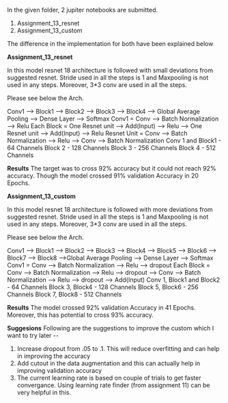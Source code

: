 In the given folder, 2 jupiter notebooks are submitted.
1. Assignment_13_resnet
2. Assignment_13_custom

The difference in the implementation for both have been explained below

**Assignment_13_resnet**

In this model resnet 18 architecture is followed with small deviations from suggested resnet. Stride used in all the steps is 1 and Maxpooling is not used in any steps. Moreover, 3*3 conv are used in all the steps. 

Please see below the Arch. 

Conv1 --> Block1 --> Block2 --> Block3 --> Block4 --> Global Average Pooling --> Dense Layer --> Softmax
Conv1 = Conv --> Batch Normalization --> Relu
Each Block = One Resnet unit --> Add(Input) --> Relu --> One Resnet unit --> Add(Input) --> Relu
Resnet Unit = Conv --> Batch Normalization --> Relu --> Conv --> Batch Normalization
Conv 1 and Block1 - 64 Channels
Block 2 - 128 Channels
Block 3 - 256 Channels
Block 4 - 512 Channels

**Results**
The target was to cross 92% accuracy but it could not reach 92% accuracy. Though the model crossed 91% validation Accuracy in 20 Epochs.

**Assignment_13_custom**

In this model resnet 18 architecture is followed with more deviations from suggested resnet. Stride used in all the steps is 1 and Maxpooling is not used in any steps. Moreover, 3*3 conv are used in all the steps. 

Please see below the Arch. 

Conv1 --> Block1 --> Block2 --> Block3 --> Block4 --> Block5 --> Block6 --> Block7 --> Block8 -->Global Average Pooling --> Dense Layer --> Softmax
Conv1 = Conv --> Batch Normalization --> Relu --> dropout
Each Block = Conv --> Batch Normalization --> Relu --> dropout --> Conv --> Batch Normalization --> Relu --> dropout --> Add(Input)
Conv 1, Block1 and Block2 - 64 Channels
Block 3, Block4 - 128 Channels
Block 5, Block6 - 256 Channels
Block 7, Block8 - 512 Channels

**Results**
The model crossed 92% validation Accuracy in 41 Epochs. Moreover, this has potential to cross 93% accuracy.

**Suggesions**
Following are the suggestions to improve the custom which I want to try later --
1. Increase dropout from .05 to .1. This will reduce overfitting and can help in improving the accuracy
2. Add cutout in the data augmentation and this can actually help in improving validation accuracy
3. The current learning rate is based on couple of trials to get faster convergance. Using learning rate finder (from assignment 11) can be very helpful in this.
